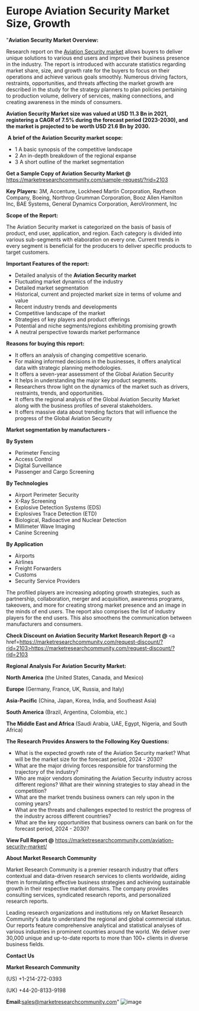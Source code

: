 # Europe Aviation Security Market Size, Growth
"<strong>Aviation Security Market Overview:</strong>

Research report on the <a href=https://marketresearchcommunity.com/aviation-security-market/>Aviation Security market</a> allows buyers to deliver unique solutions to various end users and improve their business presence in the industry. The report is introduced with accurate statistics regarding market share, size, and growth rate for the buyers to focus on their operations and achieve various goals smoothly. Numerous driving factors, restraints, opportunities, and threats affecting the market growth are described in the study for the strategy planners to plan policies pertaining to production volume, delivery of services, making connections, and creating awareness in the minds of consumers.

<strong>Aviation Security Market size was valued at USD 11.3 Bn in 2021, registering a CAGR of 7.5% during the forecast period (2023-2030), and the market is projected to be worth USD 21.6 Bn by 2030.</strong>

 <Strong>A brief of the Aviation Security market scope:</Strong>
<ul>
 <li>1  A basic synopsis of the competitive landscape</li>
 <li>2  An in-depth breakdown of the regional expanse</li>
 <li>3  A short outline of the market segmentation</li>
</ul>
<strong>Get a Sample Copy of Aviation Security Market @ </b></strong><a href=https://marketresearchcommunity.com/sample-request/?rid=2103><u>https://marketresearchcommunity.com/sample-request/?rid=2103</u></a>

<strong>Key Players:</strong> 
3M, Accenture, Lockheed Martin Corporation, Raytheon Company, Boeing, Northrop Grumman Corporation, Booz Allen Hamilton Inc, BAE Systems, General Dynamics Corporation, AeroVironment, Inc

<strong>Scope of the Report:</strong>

The Aviation Security market is categorized on the basis of basis of product, end user, application, and region. Each category is divided into various sub-segments with elaboration on every one. Current trends in every segment is beneficial for the producers to deliver specific products to target customers.

<strong><b>Important Features of the report:</b></strong>
<ul>
  <li>Detailed analysis of the <strong><b>Aviation Security </b></strong><strong><b>market</b></strong></li>
  <li>Fluctuating market dynamics of the industry</li>
  <li>Detailed market segmentation</li>
  <li>Historical, current and projected market size in terms of volume and value</li>
  <li>Recent industry trends and developments</li>
  <li>Competitive landscape of the market</li>
  <li>Strategies of key players and product offerings</li>
  <li>Potential and niche segments/regions exhibiting promising growth</li>
  <li>A neutral perspective towards market performance</li>
</ul>
<strong><b>Reasons for buying this report:</b></strong>
<ul>
  <li>It offers an analysis of changing competitive scenario.</li>
  <li>For making informed decisions in the businesses, it offers analytical data with strategic planning methodologies.</li>
  <li>It offers a seven-year assessment of the Global Aviation Security</li>
  <li>It helps in understanding the major key product segments.</li>
  <li>Researchers throw light on the dynamics of the market such as drivers, restraints, trends, and opportunities.</li>
  <li>It offers the regional analysis of the Global Aviation Security Market along with the business profiles of several stakeholders.</li>
  <li>It offers massive data about trending factors that will influence the progress of the Global Aviation Security</li>
</ul>

<strong>Market segmentation by manufacturers -</strong>



<strong>By System</strong>
<ul>
 	<li>Perimeter Fencing</li>
 	<li>Access Control</li>
 	<li>Digital Surveillance</li>
 	<li>Passenger and Cargo Screening</li>
</ul>
<strong>By Technologies</strong>
<ul>
 	<li>Airport Perimeter Security</li>
 	<li>X-Ray Screening</li>
 	<li>Explosive Detection Systems (EDS)</li>
 	<li>Explosives Trace Detection (ETD)</li>
 	<li>Biological, Radioactive and Nuclear Detection</li>
 	<li>Millimeter Wave Imaging</li>
 	<li>Canine Screening</li>
</ul>
<strong>By Application</strong>
<ul>
 	<li>Airports</li>
 	<li>Airlines</li>
 	<li>Freight Forwarders</li>
 	<li>Customs</li>
 	<li>Security Service Providers</li>
</ul>

The profiled players are increasing adopting growth strategies, such as partnership, collaboration, merger and acquisition, awareness programs, takeovers, and more for creating strong market presence and an image in the minds of end users. The report also comprises the list of industry players for the end users. This also smoothens the communication between manufacturers and consumers.

<strong><b>Check Discount on Aviation Security Market Research Report @ </b></strong><a href=https://marketresearchcommunity.com/request-discount/?rid=2103><u>https://marketresearchcommunity.com/request-discount/?rid=2103</u></a>

<strong>Regional Analysis For Aviation Security Market:</strong>

<strong>North America</strong> (the United States, Canada, and Mexico)

<strong>Europe</strong> (Germany, France, UK, Russia, and Italy)

<strong>Asia-Pacific</strong> (China, Japan, Korea, India, and Southeast Asia)

<strong>South America</strong> (Brazil, Argentina, Colombia, etc.)

<strong>The Middle East and Africa</strong> (Saudi Arabia, UAE, Egypt, Nigeria, and South Africa)

<strong>The Research Provides Answers to the Following Key Questions:</strong>
<ul>
 	<li>What is the expected growth rate of the Aviation Security market? What will be the market size for the forecast period, 2024 - 2030?</li>
 	<li>What are the major driving forces responsible for transforming the trajectory of the industry?</li>
 	<li>Who are major vendors dominating the Aviation Security industry across different regions? What are their winning strategies to stay ahead in the competition?</li>
 	<li>What are the market trends business owners can rely upon in the coming years?</li>
 	<li>What are the threats and challenges expected to restrict the progress of the industry across different countries?</li>
 	<li>What are the key opportunities that business owners can bank on for the forecast period, 2024 - 2030?</li>
</ul>

<strong>View Full Report @</strong> <a href=https://marketresearchcommunity.com/aviation-security-market/>https://marketresearchcommunity.com/aviation-security-market/</a>

<strong>About Market Research Community</strong>

Market Research Community is a premier research industry that offers contextual and data-driven research services to clients worldwide, aiding them in formulating effective business strategies and achieving sustainable growth in their respective market domains. The company provides consulting services, syndicated research reports, and personalized research reports.

Leading research organizations and institutions rely on Market Research Community's data to understand the regional and global commercial status. Our reports feature comprehensive analytical and statistical analyses of various industries in prominent countries around the world. We deliver over 30,000 unique and up-to-date reports to more than 100+ clients in diverse business fields.

<strong>Contact Us</strong>

<strong>Market Research Community</strong>

(US) +1-214-272-0393

(UK) +44-20-8133-9198

<strong>Email:</strong>sales@marketresearchcommunity.com"
![image](https://github.com/krutikad1522/marketresearchcommunity/assets/158283933/fd551954-9603-40ad-9c5b-105810c5445d)

